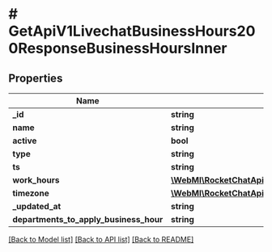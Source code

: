 # # GetApiV1LivechatBusinessHours200ResponseBusinessHoursInner

## Properties

Name | Type | Description | Notes
------------ | ------------- | ------------- | -------------
**_id** | **string** |  | [optional]
**name** | **string** |  | [optional]
**active** | **bool** |  | [optional]
**type** | **string** |  | [optional]
**ts** | **string** |  | [optional]
**work_hours** | [**\WebMI\RocketChatApiClient\OmnichannelApi\Model\GetApiV1LivechatBusinessHours200ResponseBusinessHoursInnerWorkHoursInner[]**](GetApiV1LivechatBusinessHours200ResponseBusinessHoursInnerWorkHoursInner.md) |  | [optional]
**timezone** | [**\WebMI\RocketChatApiClient\OmnichannelApi\Model\GetApiV1LivechatBusinessHours200ResponseBusinessHoursInnerTimezone**](GetApiV1LivechatBusinessHours200ResponseBusinessHoursInnerTimezone.md) |  | [optional]
**_updated_at** | **string** |  | [optional]
**departments_to_apply_business_hour** | **string** |  | [optional]

[[Back to Model list]](../../README.md#models) [[Back to API list]](../../README.md#endpoints) [[Back to README]](../../README.md)
